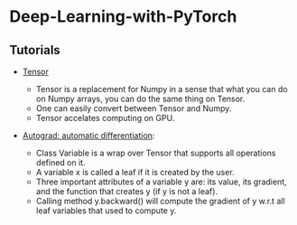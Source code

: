# Deep-Learning-with-PyTorch
## Tutorials
- [Tensor](https://github.com/quangddt/Deep-Learning-with-PyTorch/blob/master/tensor_tutorial.ipynb)
  + Tensor is a replacement for Numpy in a sense that what you can do on Numpy arrays, you can do the same thing on Tensor.
  + One can easily convert between Tensor and Numpy.
  + Tensor accelates computing on GPU.
  
- [Autograd: automatic differentiation](https://github.com/quangddt/Deep-Learning-with-PyTorch/blob/master/autograd_tutorial.ipynb):
  + Class Variable is a wrap over Tensor that supports all operations defined on it.
  + A variable x is called a leaf if it is created by the user.
  + Three important attributes of a variable y are: its value, its gradient, and the function that creates y (if y is not a leaf).
  + Calling method y.backward() will compute the gradient of y w.r.t all leaf variables that used to compute y.
